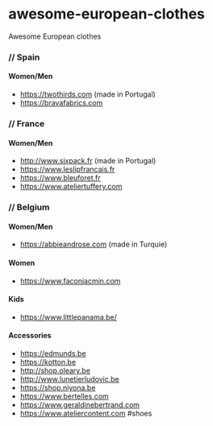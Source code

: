 # awesome-european-clothes
Awesome European clothes

### // Spain 
#### Women/Men
- https://twothirds.com (made in Portugal)
- https://bravafabrics.com

### // France
#### Women/Men
- http://www.sixpack.fr (made in Portugal)
- https://www.leslipfrancais.fr
- https://www.bleuforet.fr
- https://www.ateliertuffery.com

### // Belgium

#### Women/Men
- https://abbieandrose.com (made in Turquie)

#### Women
- https://www.faconjacmin.com

#### Kids
- https://www.littlepanama.be/

#### Accessories
- https://edmunds.be
- https://kotton.be
- http://shop.oleary.be
- http://www.lunetierludovic.be
- https://shop.niyona.be
- https://www.bertelles.com
- https://www.geraldinebertrand.com
- https://www.ateliercontent.com \#shoes
